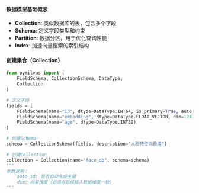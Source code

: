 #### 数据模型基础概念

- **Collection**: 类似数据库的表，包含多个字段
- **Schema**: 定义字段类型和约束
- **Partition**: 数据分区，用于优化查询性能
- **Index**: 加速向量搜索的索引结构

#### 创建集合（Collection）

```python
from pymilvus import (
    FieldSchema, CollectionSchema, DataType,
    Collection
)

# 定义字段
fields = [
    FieldSchema(name="id", dtype=DataType.INT64, is_primary=True, auto_id=True),
    FieldSchema(name="embedding", dtype=DataType.FLOAT_VECTOR, dim=128),
    FieldSchema(name="age", dtype=DataType.INT32)
]

# 创建Schema
schema = CollectionSchema(fields, description="人脸特征向量库")

# 创建Collection
collection = Collection(name="face_db", schema=schema)
"""
参数说明：
    auto_id: 是否自动生成主键
    dim: 向量维度（必须与后续插入数据维度一致）
"""
```